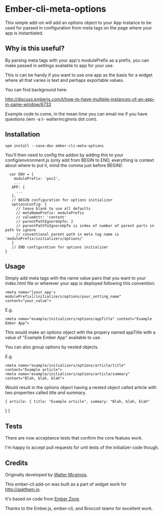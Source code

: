 # Ember-cli-meta-options

This simple add-on will add an options object to your App instance to
be used for passed in configuration from meta tags on the page where
your app is instantiated.

## Why is this useful?

By parsing meta tags with your app's modulePrefix as a prefix, you can
make passed in settings available to app for your use.

This is can be handy if you want to use one app as the basis for a
widget where all that varies is text and perhaps exportable values.

You can find background here:

http://discuss.emberjs.com/t/how-to-have-multiple-instances-of-an-app-in-same-window/6733

Example code to come, in the mean time you can email me if you have questions
(wm -a t- waltermcginnis dot com).

## Installation

    npm install --save-dev ember-cli-meta-options

You'll then need to config the addon by adding this to your
config/environment.js (only add from BEGIN to END, everything is
context about where to put it, mind the comma just before BEGIN):

      var ENV = {
        modulePrefix: 'poc2',
        ...
       APP: {
         ...
       },
       // BEGIN configuration for options initializer
       optionsConfig: {
         // leave blank to use all defaults
         // metaNamePrefix: modulePrefix
         // valueAttr: 'content'
         // parentPathIgnoreUpTo: 2
         // parentPathToIgnoreUpTo is index of number of parent parts in path to ignore
         // conventional parent path in meta tag name is 'modulePrefix/initializers/options/'
       }
       // END configuration for options initializer
    }

## Usage

Simply add meta tags with the name value pairs that you want to your
index.html file or wherever your app is deployed following this
convention:

    <meta name="[your_app's modulePrefix]/initializers/options/your_setting_name" content="your_value">

E.g.

    <meta name="example/initializers/options/appTitle" content="Example Ember App">

This would make an options object with the propery named appTitle with
a value of "Example Ember App" available to use.

You can also group options by nested objects.

E.g.

    <meta name="example/initializers/options/article/title" content="Example article">
    <meta name="example/initializers/options/article/summary" content="Blah, blah, blah">

Would result in the options object having a nested object called
article with two properties called title and summary.

    { article: { title: "Example article", summary: "Blah, blah, blah"
 } }

## Tests

There are now acceptance tests that confirm the core featues work.

I'm happy to accept pull requests for unit tests of the initializer code though.

## Credits

Originally developed by [Walter Mcginnis](https://github.com/walter).

This ember-cli add-on was built as a part of widget work for http://askthem.io.

It's based on code from [Ember Zone](http://ember.zone/handling-environment-data-with-ember-js/).

Thanks to the Ember.js, ember-cli, and Broccoli teams for excellent work.
